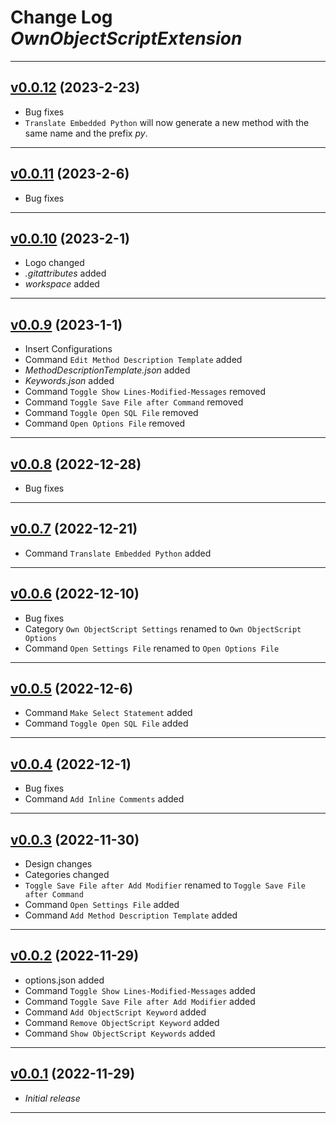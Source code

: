 # Change Log _OwnObjectScriptExtension_

---

## [v0.0.12](https://github.com/phil1436/ownobjectscriptextension/tree/0.0.12) (2023-2-23)

-   Bug fixes
-   `Translate Embedded Python` will now generate a new method with the same name and the prefix _py_.

---

## [v0.0.11](https://github.com/phil1436/ownobjectscriptextension/tree/0.0.11) (2023-2-6)

-   Bug fixes

---

## [v0.0.10](https://github.com/phil1436/ownobjectscriptextension/tree/0.0.10) (2023-2-1)

-   Logo changed
-   _.gitattributes_ added
-   _workspace_ added

---

## [v0.0.9](https://github.com/phil1436/ownobjectscriptextension/tree/0.0.9) (2023-1-1)

-   Insert Configurations
-   Command `Edit Method Description Template` added
-   _MethodDescriptionTemplate.json_ added
-   _Keywords.json_ added
-   Command `Toggle Show Lines-Modified-Messages` removed
-   Command `Toggle Save File after Command` removed
-   Command `Toggle Open SQL File` removed
-   Command `Open Options File` removed

---

## [v0.0.8](https://github.com/phil1436/ownobjectscriptextension/tree/0.0.8) (2022-12-28)

-   Bug fixes

---

## [v0.0.7](https://github.com/phil1436/ownobjectscriptextension/tree/0.0.7) (2022-12-21)

-   Command `Translate Embedded Python` added

---

## [v0.0.6](https://github.com/phil1436/ownobjectscriptextension/tree/0.0.6) (2022-12-10)

-   Bug fixes
-   Category `Own ObjectScript Settings` renamed to `Own ObjectScript Options`
-   Command `Open Settings File` renamed to `Open Options File`

---

## [v0.0.5](https://github.com/phil1436/ownobjectscriptextension/tree/0.0.5) (2022-12-6)

-   Command `Make Select Statement` added
-   Command `Toggle Open SQL File` added

---

## [v0.0.4](https://github.com/phil1436/ownobjectscriptextension/tree/0.0.4) (2022-12-1)

-   Bug fixes
-   Command `Add Inline Comments` added

---

## [v0.0.3](https://github.com/phil1436/ownobjectscriptextension/tree/0.0.3) (2022-11-30)

-   Design changes
-   Categories changed
-   `Toggle Save File after Add Modifier` renamed to `Toggle Save File after Command`
-   Command `Open Settings File` added
-   Command `Add Method Description Template` added

---

## [v0.0.2](https://github.com/phil1436/ownobjectscriptextension/tree/0.0.2) (2022-11-29)

-   options.json added
-   Command `Toggle Show Lines-Modified-Messages` added
-   Command `Toggle Save File after Add Modifier` added
-   Command `Add ObjectScript Keyword` added
-   Command `Remove ObjectScript Keyword` added
-   Command `Show ObjectScript Keywords` added

---

## [v0.0.1](https://github.com/phil1436/ownobjectscriptextension/tree/0.0.1) (2022-11-29)

-   _Initial release_

---
